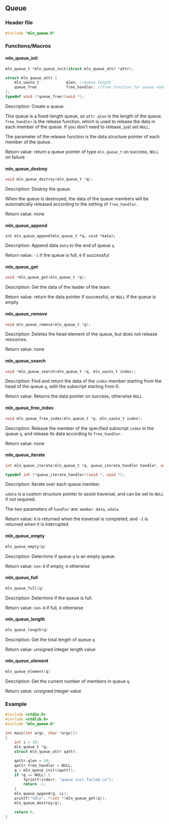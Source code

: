## Queue



### Header file

```c
#include "mln_queue.h"
```



### Functions/Macros



#### mln_queue_init

```c
mln_queue_t *mln_queue_init(struct mln_queue_attr *attr);

struct mln_queue_attr {
    mln_uauto_t            qlen; //queue length
    queue_free             free_handler; //free function for queue node
};
typedef void (*queue_free)(void *);
```

Description: Create a queue.

This queue is a fixed-length queue, so `attr.qlen` is the length of the queue. `free_handler` is the release function, which is used to release the data in each member of the queue. If you don't need to release, just set `NULL`.

The parameter of the release function is the data structure pointer of each member of the queue.

Return value: return a queue pointer of type `mln_queue_t` on success, `NULL` on failure



#### mln_queue_destroy

```c
void mln_queue_destroy(mln_queue_t *q);
```

Description: Destroy the queue.

When the queue is destroyed, the data of the queue members will be automatically released according to the setting of `free_handler`.

Return value: none



#### mln_queue_append

```c]
int mln_queue_append(mln_queue_t *q, void *data);
```

Description: Append data `data` to the end of queue `q`.

Return value: `-1` if the queue is full, `0` if successful



#### mln_queue_get

```c
void *mln_queue_get(mln_queue_t *q);
```

Description: Get the data of the leader of the team.

Return value: return the data pointer if successful, or `NULL` if the queue is empty



#### mln_queue_remove

```c
void mln_queue_remove(mln_queue_t *q);
```

Description: Deletes the head element of the queue, but does not release resources.

Return value: none



#### mln_queue_search

```c
void *mln_queue_search(mln_queue_t *q, mln_uauto_t index);
```

Description: Find and return the data of the `index` member starting from the head of the queue `q`, with the subscript starting from 0.

Return value: Returns the data pointer on success, otherwise `NULL`



#### mln_queue_free_index

```c
void mln_queue_free_index(mln_queue_t *q, mln_uauto_t index);
```

Description: Release the member of the specified subscript `index` in the queue `q`, and release its data according to `free_handler`.

Return value: none



#### mln_queue_iterate

```c
int mln_queue_iterate(mln_queue_t *q, queue_iterate_handler handler, void *udata);

typedef int (*queue_iterate_handler)(void *, void *);
```

Description: Iterate over each queue member.

`udata` is a custom structure pointer to assist traversal, and can be set to `NULL` if not required.

The two parameters of `handler` are: `member data`, `udata`.

Return value: `0` is returned when the traversal is completed, and `-1` is returned when it is interrupted



#### mln_queue_empty

```c
mln_queue_empty(q)
```

Description: Determine if queue `q` is an empty queue.

Return value: `non-0` if empty, `0` otherwise



#### mln_queue_full

```c
mln_queue_full(q)
```

Description: Determine if the queue is full.

Return value: `non-0` if full, `0` otherwise



#### mln_queue_length

```c
mln_queue_length(q)
```

Description: Get the total length of queue `q`.

Return value: unsigned integer length value



#### mln_queue_element

```c
mln_queue_element(q)
```

Description: Get the current number of members in queue `q`.

Return value: unsigned integer value



### Example

```c
#include <stdio.h>
#include <stdlib.h>
#include "mln_queue.h"

int main(int argc, char *argv[])
{
    int i = 10;
    mln_queue_t *q;
    struct mln_queue_attr qattr;

    qattr.qlen = 10;
    qattr.free_handler = NULL;
    q = mln_queue_init(&qattr);
    if (q == NULL) {
        fprintf(stderr, "queue init failed.\n");
        return -1;
    }
    mln_queue_append(q, &i);
    printf("%d\n", *(int *)mln_queue_get(q));
    mln_queue_destroy(q);

    return 0;
}
```

